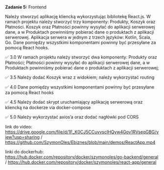 **Zadanie 5:** Frontend

Należy stworzyć aplikację kliencką wykorzystując bibliotekę React.js.
W ramach projektu należy stworzyć trzy komponenty: Produkty, Koszyk
oraz Płatności. Koszyk oraz Płatności powinny wysyłać do aplikacji
serwerowej dane, a w Produktach powinniśmy pobierać dane o produktach
z aplikacji serwerowej. Aplikacja serwera w jednym z trzech języków:
Kotlin, Scala, Go. Dane pomiędzy wszystkimi komponentami powinny być
przesyłane za pomocą React hooks.

:white_check_mark: 3.0 W ramach projektu należy stworzyć dwa komponenty: Produkty oraz
Płatności; Płatności powinny wysyłać do aplikacji serwerowej dane, a w
Produktach powinniśmy pobierać dane o produktach z aplikacji
serwerowej;

:white_check_mark: 3.5 Należy dodać Koszyk wraz z widokiem; należy wykorzystać routing

:white_check_mark: 4.0 Dane pomiędzy wszystkimi komponentami powinny być przesyłane za
pomocą React hooks

:white_check_mark: 4.5 Należy dodać skrypt uruchamiający aplikację serwerową oraz
kliencką na dockerze via docker-compose

:white_check_mark: 5.0 Należy wykorzystać axios’a oraz dodać nagłówki pod CORS

link do video: https://drive.google.com/file/d/1F_K0CJ5CCuvvscIHQyw4Gov1RVseqGBG/view?usp=sharing / https://github.com/SzymonOles/Ebiznes/blob/main/demos/ReactApp.mp4

linki do dockerhub: https://hub.docker.com/repository/docker/szymonoles/go-backend/general / https://hub.docker.com/repository/docker/szymonoles/react-app/general